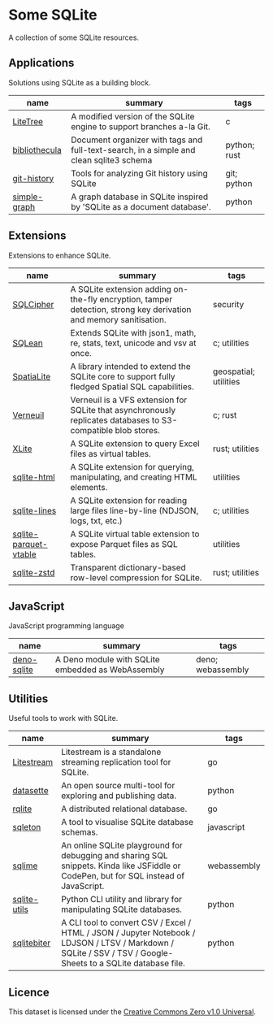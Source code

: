 # Some SQLite

A collection of some SQLite resources.


## Applications

Solutions using SQLite as a building block.

| name | summary | tags |
| - | - | - |
| [LiteTree](https://github.com/aergoio/litetree) | A modified version of the SQLite engine to support branches a-la Git. | c |
| [bibliothecula](https://github.com/epilys/bibliothecula) | Document organizer with tags and full-text-search, in a simple and clean sqlite3 schema | python; rust |
| [git-history](https://github.com/simonw/git-history) | Tools for analyzing Git history using SQLite | git; python |
| [simple-graph](https://github.com/dpapathanasiou/simple-graph) | A graph database in SQLite inspired by 'SQLite as a document database'. | python |

## Extensions

Extensions to enhance SQLite.

| name | summary | tags |
| - | - | - |
| [SQLCipher](https://www.zetetic.net/sqlcipher/) | A SQLite extension adding on-the-fly encryption, tamper detection, strong key derivation and memory sanitisation. | security |
| [SQLean](https://github.com/nalgeon/sqlean) | Extends SQLite with json1, math, re, stats, text, unicode and vsv at once. | c; utilities |
| [SpatiaLite](https://www.gaia-gis.it/fossil/libspatialite/) | A library intended to extend the SQLite core to support fully fledged Spatial SQL capabilities. | geospatial; utilities |
| [Verneuil](https://github.com/backtrace-labs/verneuil) | Verneuil is a VFS extension for SQLite that asynchronously replicates databases to S3-compatible blob stores. | c; rust |
| [XLite](https://github.com/x2bool/xlite) | A SQLite extension to query Excel files as virtual tables. | rust; utilities |
| [sqlite-html](https://github.com/asg017/sqlite-html) | A SQLite extension for querying, manipulating, and creating HTML elements. | utilities |
| [sqlite-lines](https://github.com/asg017/sqlite-lines) | A SQLite extension for reading large files line-by-line (NDJSON, logs, txt, etc.) | c; utilities |
| [sqlite-parquet-vtable](https://github.com/cldellow/sqlite-parquet-vtable) | A SQLite virtual table extension to expose Parquet files as SQL tables. | utilities |
| [sqlite-zstd](https://github.com/phiresky/sqlite-zstd) | Transparent dictionary-based row-level compression for SQLite. | rust; utilities |

## JavaScript

JavaScript programming language

| name | summary | tags |
| - | - | - |
| [deno-sqlite](https://github.com/dyedgreen/deno-sqlite) | A Deno module with SQLite embedded as WebAssembly | deno; webassembly |

## Utilities

Useful tools to work with SQLite.

| name | summary | tags |
| - | - | - |
| [Litestream](https://github.com/benbjohnson/litestream) | Litestream is a standalone streaming replication tool for SQLite. | go |
| [datasette](https://github.com/simonw/datasette) | An open source multi-tool for exploring and publishing data. | python |
| [rqlite](https://github.com/rqlite/rqlite) | A distributed relational database. | go |
| [sqleton](https://github.com/inukshuk/sqleton) | A tool to visualise SQLite database schemas. | javascript |
| [sqlime](https://sqlime.org/) | An online SQLite playground for debugging and sharing SQL snippets. Kinda like JSFiddle or CodePen, but for SQL instead of JavaScript. | webassembly |
| [sqlite-utils](https://github.com/simonw/sqlite-utils) | Python CLI utility and library for manipulating SQLite databases. | python |
| [sqlitebiter](https://github.com/thombashi/sqlitebiter) | A CLI tool to convert CSV / Excel / HTML / JSON / Jupyter Notebook / LDJSON / LTSV / Markdown / SQLite / SSV / TSV / Google-Sheets to a SQLite database file. | python |

## Licence

This dataset is licensed under the [Creative Commons Zero v1.0 Universal](https://creativecommons.org/publicdomain/zero/1.0/).



